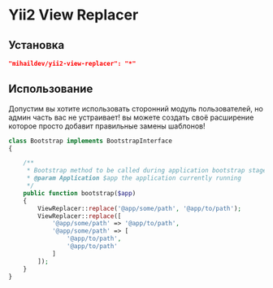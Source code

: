 Yii2 View Replacer
===========================

## Установка

```json
"mihaildev/yii2-view-replacer": "*"
```

## Использование

Допустим вы хотите использовать сторонний модуль пользователей, но админ часть вас не устраивает!
вы можете создать своё расширение которое просто добавит правильные замены шаблонов!

```php
class Bootstrap implements BootstrapInterface
{

    /**
     * Bootstrap method to be called during application bootstrap stage.
     * @param Application $app the application currently running
     */
    public function bootstrap($app)
    {
        ViewReplacer::replace('@app/some/path', '@app/to/path');
        ViewReplacer::replace([
            '@app/some/path' => '@app/to/path',
            '@app/some/path' => [
                '@app/to/path',
                '@app/to/path'
            ]
        ]);
    }
}
```